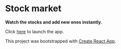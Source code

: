 # Stock market

**Watch the stocks and add new ones instantly.**

Click [here](http://watchthestocks.herokuapp.com) to launch the app.

This project was bootstrapped with [Create React App](https://github.com/facebookincubator/create-react-app).
